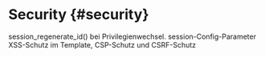 Security {#security}
=============================

session_regenerate_id() bei Privilegienwechsel.
session-Config-Parameter
XSS-Schutz im Template, CSP-Schutz und CSRF-Schutz